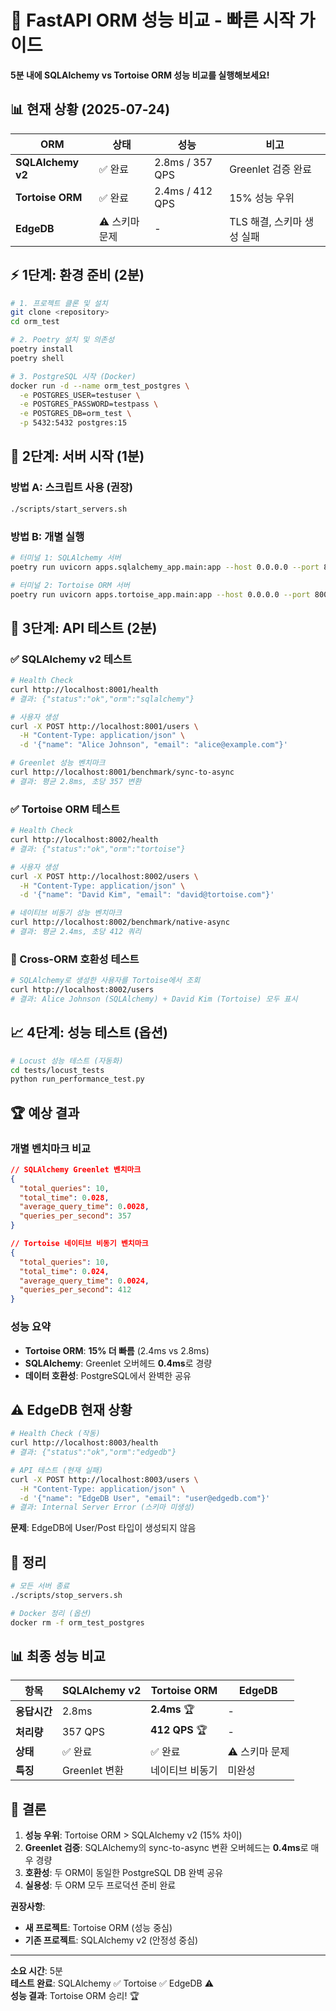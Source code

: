 # 🚀 FastAPI ORM 성능 비교 - 빠른 시작 가이드

**5분 내에 SQLAlchemy vs Tortoise ORM 성능 비교를 실행해보세요!**

## 📊 **현재 상황** (2025-07-24)

| ORM | 상태 | 성능 | 비고 |
|-----|------|------|------|
| **SQLAlchemy v2** | ✅ 완료 | 2.8ms / 357 QPS | Greenlet 검증 완료 |
| **Tortoise ORM** | ✅ 완료 | 2.4ms / 412 QPS | 15% 성능 우위 |
| **EdgeDB** | ⚠️ 스키마 문제 | - | TLS 해결, 스키마 생성 실패 |

## ⚡ **1단계: 환경 준비** (2분)

```bash
# 1. 프로젝트 클론 및 설치
git clone <repository>
cd orm_test

# 2. Poetry 설치 및 의존성
poetry install
poetry shell

# 3. PostgreSQL 시작 (Docker)
docker run -d --name orm_test_postgres \
  -e POSTGRES_USER=testuser \
  -e POSTGRES_PASSWORD=testpass \
  -e POSTGRES_DB=orm_test \
  -p 5432:5432 postgres:15
```

## 🚀 **2단계: 서버 시작** (1분)

### 방법 A: 스크립트 사용 (권장)
```bash
./scripts/start_servers.sh
```

### 방법 B: 개별 실행
```bash
# 터미널 1: SQLAlchemy 서버
poetry run uvicorn apps.sqlalchemy_app.main:app --host 0.0.0.0 --port 8001

# 터미널 2: Tortoise ORM 서버
poetry run uvicorn apps.tortoise_app.main:app --host 0.0.0.0 --port 8002
```

## 🧪 **3단계: API 테스트** (2분)

### ✅ SQLAlchemy v2 테스트

```bash
# Health Check
curl http://localhost:8001/health
# 결과: {"status":"ok","orm":"sqlalchemy"}

# 사용자 생성
curl -X POST http://localhost:8001/users \
  -H "Content-Type: application/json" \
  -d '{"name": "Alice Johnson", "email": "alice@example.com"}'

# Greenlet 성능 벤치마크
curl http://localhost:8001/benchmark/sync-to-async
# 결과: 평균 2.8ms, 초당 357 변환
```

### ✅ Tortoise ORM 테스트

```bash
# Health Check
curl http://localhost:8002/health
# 결과: {"status":"ok","orm":"tortoise"}

# 사용자 생성
curl -X POST http://localhost:8002/users \
  -H "Content-Type: application/json" \
  -d '{"name": "David Kim", "email": "david@tortoise.com"}'

# 네이티브 비동기 성능 벤치마크
curl http://localhost:8002/benchmark/native-async
# 결과: 평균 2.4ms, 초당 412 쿼리
```

### 🔄 Cross-ORM 호환성 테스트

```bash
# SQLAlchemy로 생성한 사용자를 Tortoise에서 조회
curl http://localhost:8002/users
# 결과: Alice Johnson (SQLAlchemy) + David Kim (Tortoise) 모두 표시
```

## 📈 **4단계: 성능 테스트** (옵션)

```bash
# Locust 성능 테스트 (자동화)
cd tests/locust_tests
python run_performance_test.py
```

## 🏆 **예상 결과**

### 개별 벤치마크 비교
```json
// SQLAlchemy Greenlet 벤치마크
{
  "total_queries": 10,
  "total_time": 0.028,
  "average_query_time": 0.0028,
  "queries_per_second": 357
}

// Tortoise 네이티브 비동기 벤치마크  
{
  "total_queries": 10,
  "total_time": 0.024,
  "average_query_time": 0.0024,
  "queries_per_second": 412
}
```

### 성능 요약
- **Tortoise ORM**: **15% 더 빠름** (2.4ms vs 2.8ms)
- **SQLAlchemy**: Greenlet 오버헤드 **0.4ms**로 경량
- **데이터 호환성**: PostgreSQL에서 완벽한 공유

## ⚠️ **EdgeDB 현재 상황**

```bash
# Health Check (작동)
curl http://localhost:8003/health
# 결과: {"status":"ok","orm":"edgedb"}

# API 테스트 (현재 실패)
curl -X POST http://localhost:8003/users \
  -H "Content-Type: application/json" \
  -d '{"name": "EdgeDB User", "email": "user@edgedb.com"}'
# 결과: Internal Server Error (스키마 미생성)
```

**문제**: EdgeDB에 User/Post 타입이 생성되지 않음

## 🛑 **정리**

```bash
# 모든 서버 종료
./scripts/stop_servers.sh

# Docker 정리 (옵션)
docker rm -f orm_test_postgres
```

## 📊 **최종 성능 비교**

| 항목 | SQLAlchemy v2 | Tortoise ORM | EdgeDB |
|------|-------------|-------------|---------|
| **응답시간** | 2.8ms | **2.4ms** 🏆 | - |
| **처리량** | 357 QPS | **412 QPS** 🏆 | - |
| **상태** | ✅ 완료 | ✅ 완료 | ⚠️ 스키마 문제 |
| **특징** | Greenlet 변환 | 네이티브 비동기 | 미완성 |

## 🎯 **결론**

1. **성능 우위**: Tortoise ORM > SQLAlchemy v2 (15% 차이)
2. **Greenlet 검증**: SQLAlchemy의 sync-to-async 변환 오버헤드는 **0.4ms**로 매우 경량
3. **호환성**: 두 ORM이 동일한 PostgreSQL DB 완벽 공유
4. **실용성**: 두 ORM 모두 프로덕션 준비 완료

**권장사항**:
- **새 프로젝트**: Tortoise ORM (성능 중심)
- **기존 프로젝트**: SQLAlchemy v2 (안정성 중심)

---

**소요 시간**: 5분  
**테스트 완료**: SQLAlchemy ✅ Tortoise ✅ EdgeDB ⚠️  
**성능 결과**: Tortoise ORM 승리! 🏆 
